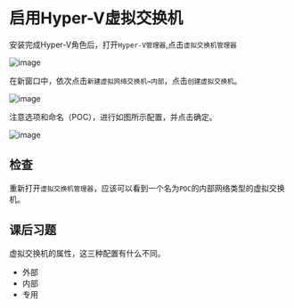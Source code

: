 # 启用Hyper-V虚拟交换机

安装完成Hyper-V角色后，打开`Hyper-V管理器`,点击`虚拟交换机管理器`

![image](.gitbook/assets/20210706103111.png)

在新窗口中，依次点击`新建虚拟网络交换机→内部`，点击`创建虚拟交换机`。

![image](.gitbook/assets/20210706103255.png)

注意选项和命名（POC），进行如图所示配置，并点击确定。

![image](.gitbook/assets/20210706103435.png)

## 检查

重新打开`虚拟交换机管理器`，应该可以看到一个名为`POC`的内部网络类型的虚拟交换机。

## 课后习题

虚拟交换机的属性，这三种配置有什么不同。

- 外部
- 内部
- 专用
